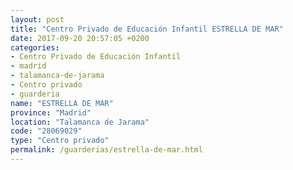 ```yaml
---
layout: post
title: "Centro Privado de Educación Infantil ESTRELLA DE MAR"
date: 2017-09-20 20:57:05 +0200
categories:
- Centro Privado de Educación Infantil
- madrid
- talamanca-de-jarama
- Centro privado
- guarderia
name: "ESTRELLA DE MAR"
province: "Madrid"
location: "Talamanca de Jarama"
code: "28069029"
type: "Centro privado"
permalink: /guarderias/estrella-de-mar.html
---
```

